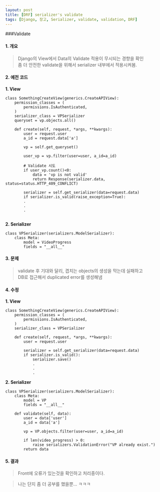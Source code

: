 ```yaml
---
layout: post
title: [DRF] serializer's validate
tags: [Django, 장고, Serializer, validate, validation, DRF]
---
```


###Validate

#### 1. 개요
> Django의 View에서 Data의 Validate 적용이 무시되는 경향을 확인  
좀 더 안전한 validate을 위해서 serializer 내부에서 적용시켜봄.

#### 2. 예전 코드
**1. View**
```
class SomethingCreateView(generics.CreateAPIView):
    permission_classes = (
        permissions.IsAuthenticated,
    )
    serializer_class = VPSerializer
    queryset = vp.objects.all()
    
    def create(self, request, *args, **kwargs):
        user = request.user
        a_id = request.data['a']
        
        vp = self.get_queryset()
        
        user_vp = vp.filter(user=user, a_id=a_id)
        
        # Validate 시도        
        if user_vp.count()<0:
            data = 'vp is not valid'
            return Response(serializer.data, status=status.HTTP_409_CONFLICT)
            
        serializer = self.get_serializer(data=request.data)
        if serializer.is_valid(raise_exception=True):
        .
        .
        .
         
```

**2. Serializer**

```
class VPSerializer(serializers.ModelSerializer):
    class Meta:
        model = VideoProgress
        fields = "__all__" 
```

#### 3. 문제

> validate 후 기대와 달리, 겹치는 objects의 생성을 막는데 실패하고  
DB로 접근해서 duplicated error를 생성해냄

#### 4. 수정

**1. View**

```
class SomethingCreateView(generics.CreateAPIView):
    permission_classes = (
        permissions.IsAuthenticated,
    )
    serializer_class = VPSerializer
    
    def create(self, request, *args, **kwargs):
        user = request.user 
        
        serializer = self.get_serializer(data=request.data)
        if serializer.is_valid():
            serializer.save()
            .
            .
            .
```

**2. Serializer**

```
class VPSerializer(serializers.ModelSerializer):
    class Meta:
        model = VP
        fields = "__all__" 
        
    def validate(self, data):
        user = data['user']
        a_id = data['a']
        
        vp = VP.objects.filter(user=user, a_id=a_id)
        
        if len(video_progress) > 0:
            raise serializers.ValidationError("VP already exist.")
        return data
```


#### 5. 결과

> Front에 오류가 있는것을 확인하고 처리중이다.

> 나는 단지 좀 더 공부를 했을뿐... ㅋㅋㅋ